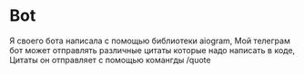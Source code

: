 # Bot
Я своего бота написала с помощью библиотеки aiogram,
Мой телеграм бот может отправлять различные цитаты которые надо написать в коде,
Цитаты он отправляет с помощью комангды /quote
